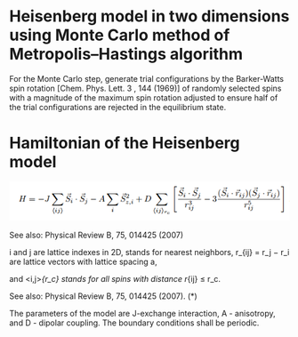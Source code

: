 # Heisenberg model in two dimensions using Monte Carlo method of Metropolis–Hastings algorithm

For the Monte Carlo step, generate trial configurations by the Barker-Watts spin rotation [Chem. Phys. Lett. 3 , 144
(1969)] of randomly selected spins with a magnitude of the maximum spin rotation adjusted to ensure half of the trial
configurations are rejected in the equilibrium state.

 # Hamiltonian of the  Heisenberg model
 ![image](https://github.com/wangjinlong9788/Heisenberg-model-in-two-dimensions-using-Monte-Carlo-method/blob/master/Model.PNG)

See also: Physical Review B, 75, 014425 (2007)

i and j are lattice indexes in 2D, <ij> stands for nearest neighbors, r_{ij} = r_j − r_i are lattice vectors with lattice spacing a,

and <i,j>_{r_c} stands for all spins with distance r_{ij} ≤ r_c.
 
See also: Physical Review B, 75, 014425 (2007). (*)

The parameters of the model are J-exchange interaction, A - anisotropy, and D - dipolar coupling. The boundary conditions shall be periodic.
